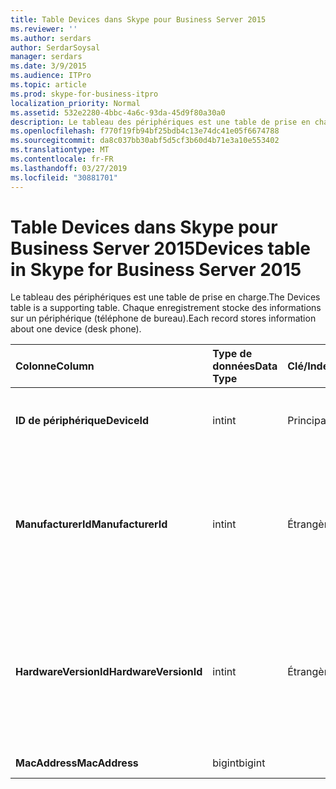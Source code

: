 ```yaml
---
title: Table Devices dans Skype pour Business Server 2015
ms.reviewer: ''
ms.author: serdars
author: SerdarSoysal
manager: serdars
ms.date: 3/9/2015
ms.audience: ITPro
ms.topic: article
ms.prod: skype-for-business-itpro
localization_priority: Normal
ms.assetid: 532e2280-4bbc-4a6c-93da-45d9f80a30a0
description: Le tableau des périphériques est une table de prise en charge. Chaque enregistrement stocke des informations sur un périphérique (téléphone de bureau).
ms.openlocfilehash: f770f19fb94bf25bdb4c13e74dc41e05f6674788
ms.sourcegitcommit: da8c037bb30abf5d5cf3b60d4b71e3a10e553402
ms.translationtype: MT
ms.contentlocale: fr-FR
ms.lasthandoff: 03/27/2019
ms.locfileid: "30881701"
---
```

# <a name="devices-table-in-skype-for-business-server-2015"></a><span data-ttu-id="36426-104">Table Devices dans Skype pour Business Server 2015</span><span class="sxs-lookup"><span data-stu-id="36426-104">Devices table in Skype for Business Server 2015</span></span>
 
<span data-ttu-id="36426-105">Le tableau des périphériques est une table de prise en charge.</span><span class="sxs-lookup"><span data-stu-id="36426-105">The Devices table is a supporting table.</span></span> <span data-ttu-id="36426-106">Chaque enregistrement stocke des informations sur un périphérique (téléphone de bureau).</span><span class="sxs-lookup"><span data-stu-id="36426-106">Each record stores information about one device (desk phone).</span></span>
  
|<span data-ttu-id="36426-107">**Colonne**</span><span class="sxs-lookup"><span data-stu-id="36426-107">**Column**</span></span>|<span data-ttu-id="36426-108">**Type de données**</span><span class="sxs-lookup"><span data-stu-id="36426-108">**Data Type**</span></span>|<span data-ttu-id="36426-109">**Clé/Index**</span><span class="sxs-lookup"><span data-stu-id="36426-109">**Key/Index**</span></span>|<span data-ttu-id="36426-110">**Détails**</span><span class="sxs-lookup"><span data-stu-id="36426-110">**Details**</span></span>|
|:-----|:-----|:-----|:-----|
|<span data-ttu-id="36426-111">**ID de périphérique**</span><span class="sxs-lookup"><span data-stu-id="36426-111">**DeviceId**</span></span> <br/> |<span data-ttu-id="36426-112">int</span><span class="sxs-lookup"><span data-stu-id="36426-112">int</span></span>  <br/> |<span data-ttu-id="36426-113">Principal</span><span class="sxs-lookup"><span data-stu-id="36426-113">Primary</span></span>  <br/> |<span data-ttu-id="36426-114">Numéro unique identifiant cette version matérielle.</span><span class="sxs-lookup"><span data-stu-id="36426-114">Unique number identifying this hardware version.</span></span>  <br/> |
|<span data-ttu-id="36426-115">**ManufacturerId**</span><span class="sxs-lookup"><span data-stu-id="36426-115">**ManufacturerId**</span></span> <br/> |<span data-ttu-id="36426-116">int</span><span class="sxs-lookup"><span data-stu-id="36426-116">int</span></span>  <br/> |<span data-ttu-id="36426-117">Étrangère</span><span class="sxs-lookup"><span data-stu-id="36426-117">Foreign</span></span>  <br/> |<span data-ttu-id="36426-118">Fabricant du périphérique.</span><span class="sxs-lookup"><span data-stu-id="36426-118">Manufacturer of this device.</span></span> <span data-ttu-id="36426-119">Voir la [table Manufacturers dans Skype pour Business Server 2015](manufacturers.md) pour plus d’informations.</span><span class="sxs-lookup"><span data-stu-id="36426-119">See the [Manufacturers table in Skype for Business Server 2015](manufacturers.md) for more information.</span></span> <br/> |
|<span data-ttu-id="36426-120">**HardwareVersionId**</span><span class="sxs-lookup"><span data-stu-id="36426-120">**HardwareVersionId**</span></span> <br/> |<span data-ttu-id="36426-121">int</span><span class="sxs-lookup"><span data-stu-id="36426-121">int</span></span>  <br/> |<span data-ttu-id="36426-122">Étrangère</span><span class="sxs-lookup"><span data-stu-id="36426-122">Foreign</span></span>  <br/> |<span data-ttu-id="36426-123">Version du matériel de ce périphérique.</span><span class="sxs-lookup"><span data-stu-id="36426-123">Hardware version of this device.</span></span> <span data-ttu-id="36426-124">Consultez la [table HardwareVersions dans Skype pour Business Server 2015](hardwareversions.md) pour plus d’informations.</span><span class="sxs-lookup"><span data-stu-id="36426-124">See the [HardwareVersions table in Skype for Business Server 2015](hardwareversions.md) for more information.</span></span> <br/> |
|<span data-ttu-id="36426-125">**MacAddress**</span><span class="sxs-lookup"><span data-stu-id="36426-125">**MacAddress**</span></span> <br/> |<span data-ttu-id="36426-126">bigint</span><span class="sxs-lookup"><span data-stu-id="36426-126">bigint</span></span>  <br/> ||<span data-ttu-id="36426-127">Adresse MAC</span><span class="sxs-lookup"><span data-stu-id="36426-127">MAC Address</span></span>  <br/> |
   

